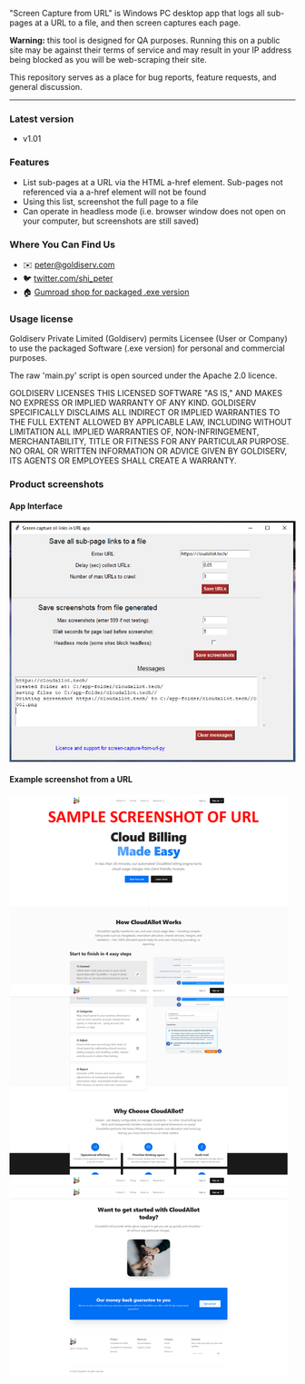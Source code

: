 "Screen Capture from URL" is Windows PC desktop app that logs all sub-pages at a URL to a file, and then screen captures each page.

**Warning:** this tool is designed for QA purposes. Running this on a public site may be against their terms of service and may result in your IP address being blocked as you will be web-scraping their site.

This repository serves as a place for bug reports, feature requests, and general discussion.

---

### Latest version
- v1.01

### Features
- List sub-pages at a URL via the HTML a-href element. 
Sub-pages not referenced via a a-href element will not be found
- Using this list, screenshot the full page to a file
- Can operate in headless mode (i.e. browser window does not open on your computer, but screenshots are still saved)

### Where You Can Find Us
- :envelope: peter@goldiserv.com
- :bird: [twitter.com/shi_peter](https://twitter.com/shi_peter)
- :house: [Gumroad shop for packaged .exe version](https://petershi.gumroad.com/l/screen-capture-from-url)

### Usage license
Goldiserv Private Limited (Goldiserv) permits Licensee (User or Company) to use the packaged Software (.exe version) for personal and commercial purposes.

The raw 'main.py' script is open sourced under the Apache 2.0 licence.

GOLDISERV LICENSES THIS LICENSED SOFTWARE "AS IS," AND MAKES NO EXPRESS OR IMPLIED WARRANTY OF ANY KIND. GOLDISERV SPECIFICALLY DISCLAIMS ALL INDIRECT OR IMPLIED WARRANTIES TO THE FULL EXTENT ALLOWED BY APPLICABLE LAW, INCLUDING WITHOUT LIMITATION ALL IMPLIED WARRANTIES OF, NON-INFRINGEMENT, MERCHANTABILITY, TITLE OR FITNESS FOR ANY PARTICULAR PURPOSE. NO ORAL OR WRITTEN INFORMATION OR ADVICE GIVEN BY GOLDISERV, ITS AGENTS OR EMPLOYEES SHALL CREATE A WARRANTY.

### Product screenshots
#### App Interface
![screen-1](/assets/screen-1.png)
#### Example screenshot from a URL
![exampleScreenshot01](/assets/exampleScreenshot01.png)